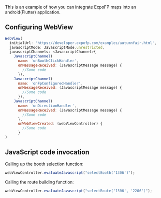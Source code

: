 This is an example of how you can integrate ExpoFP maps into an android(Flutter) application.

## Configuring WebView

```js
WebView(
  initialUrl: 'https://developer.expofp.com/examples/autumnfair.html',
  javascriptMode: JavascriptMode.unrestricted,
  javascriptChannels: <JavascriptChannel>{
    JavascriptChannel(
      name: 'onBoothClickHandler',
      onMessageReceived: (JavascriptMessage message) {
        //Some code
      }),
    JavascriptChannel(
      name: 'onFpConfiguredHandler',
      onMessageReceived: (JavascriptMessage message) {
        //Some code
      }),
    JavascriptChannel(
      name: 'onDirectionHandler',
      onMessageReceived: (JavascriptMessage message) {
        //Some code
      },
      onWebViewCreated: (webViewController) {
        //Some code
      }
)
```
## JavaScript code invocation

Calling up the booth selection function:

```js
webViewController.evaluateJavascript("selectBooth('1306')");
```

Calling the route building function:

```js
webViewController.evaluateJavascript("selectRoute('1306', '2206')");
```
